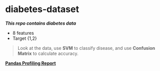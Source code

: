# diabetes-dataset

***This repo contains diabetes data***

 - 8 features  
 - Target {1,2}

>  Look at the data, use **SVM** to classify disease, and use **Confusion
> Matrix** to calculate accuracy.


[**Pandas Profiling Report**](https://epistasislab.github.io/pmlb/profile/diabetes.html)

